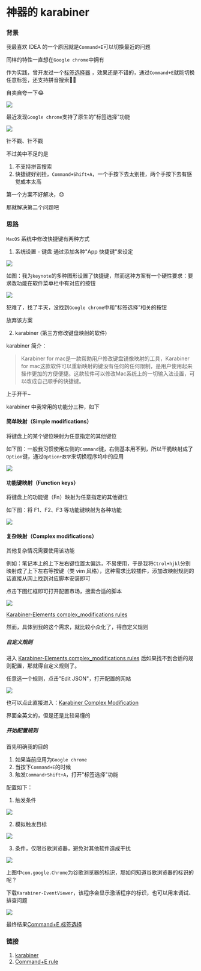 # 神器的 karabiner

### 背景

我最喜欢 IDEA 的一个原因就是`Command+E`可以切换最近的问题

同样的特性一直想在`Google chrome`中拥有

作为实践，曾开发过一个[标签选择器](https://chrome.google.com/webstore/detail/%E6%A0%87%E7%AD%BE%E9%80%89%E6%8B%A9%E5%99%A8/klhihaelmoenimgekhdaenjgloipcacf) ，效果还是不错的，通过`Command+E`就能切换任意标签，还支持拼音搜索👏👏

自卖自夸一下😂

![](https://1.z.wiki/images/20220124/2d22e40dd1f94fcabc623a7a17b79274.png)


最近发现`Google chrome`支持了原生的"标签选择"功能

![](https://1.z.wiki/images/20220124/9ee6318c08fe407d9dd9a35e9e7e1da8.png)


针不戳、针不戳

不过美中不足的是
1. 不支持拼音搜索
2. 快捷键好别扭，`Command+Shift+A`，一个手按下去太别扭，两个手按下去有感觉成本太高



第一个方案不好解决，😞

那就解决第二个问题吧

### 思路

`MacOS` 系统中修改快捷键有两种方式

1. 系统设置 - 键盘
通过添加各种"App 快捷键"来设定

![](https://1.z.wiki/images/20220124/555859898b0947e4a8bfee99984a2945.png)

如图：我为`keynote`的多种图形设置了快捷键，然而这种方案有一个硬性要求：要求改功能在软件菜单栏中有对应的按钮

![](https://1.z.wiki/images/20220124/7aeb4d916298435b96e5ebd4baf47280.png)


犯难了，找了半天，没找到`Google chrome`中和"标签选择"相关的按钮

放弃该方案

2. karabiner (第三方修改键盘映射的软件)

karabiner 简介： 

> Karabiner for mac是一款帮助用户修改键盘镜像映射的工具，Karabiner for mac这款软件可以重新映射的键没有任何的任何限制，是用户使用起来操作更加的方便便捷。这款软件可以修改Mac系统上的一切输入法设置，可以改成自己顺手的快捷键。

上手开干~

karabiner 中我常用的功能分三种，如下

#### 简单映射（Simple modifications）

将键盘上的某个键位映射为任意指定的其他键位

如下图：一般我习惯使用左侧的`Command`键，右侧基本用不到，所以干脆映射成了`Option`键，通过`Option+数字`来切换程序坞中的应用

![](https://2.z.wiki/images/20220124/8d1c7916e08540798798422447f825f6.png)



#### 功能键映射（Function keys）

将键盘上的功能键（Fn）映射为任意指定的其他键位

如下图：将 F1、F2、F3 等功能键映射为各种功能

![](https://2.z.wiki/images/20220124/cdf8070f0a4041d492370a1e76a42f1f.png)

#### 复杂映射（Complex modifications）

其他复杂情况需要使用该功能

例如：笔记本上的上下左右键位置太偏远，不易使用，于是我将`Ctrol+hjkl`分别映射成了上下左右等按键（类 vim 风格），这种需求比较插件，添加改映射规则的话直接从网上找到对应脚本安装即可

点击下图红框即可打开配置市场，搜索合适的脚本

![](https://2.z.wiki/images/20220124/d1e3a96ef3214a5ebf4ffbc99fafa165.png)

[Karabiner-Elements complex_modifications rules](https://ke-complex-oss-process=style/z.wiki)

然而，具体到我的这个需求，就比较小众化了，得自定义规则

##### 自定义规则

进入 [Karabiner-Elements complex_modifications rules](https://ke-complex-oss-process=style/z.wiki) 后如果找不到合适的规则配置，那就得自定义规则了。

任意选一个规则，点击"Edit JSON"，打开配置的网站

![](https://2.z.wiki/images/20220124/260e7e8f4df14819acc94dc6e607b65a.png)

也可以点此直接进入：[Karabiner Complex Modification](https://genesy.github.io/karabiner-complex-oss-process=style/z.wiki)

界面全英文的，但是还是比较易懂的

##### 开始配置规则

首先明确我的目的
1. 如果当前应用为`Google chrome`
2. 当按下`Command+E`的时候
3. 触发`Command+Shift+A`，打开"标签选择"功能

配置如下：

1. 触发条件

![](https://3.z.wiki/images/20220124/c62af2f1745b4715bd1c870e41df3a90.png)

2. 模拟触发目标

![](https://3.z.wiki/images/20220124/8cd27fa984bc4b959a4dfd7e310d337d.png)

3. 条件，仅限谷歌浏览器，避免对其他软件造成干扰

![](https://3.z.wiki/images/20220124/32b80281c85143e997618cf555e5f223.png)

上图中`com.google.Chrome`为谷歌浏览器的标识，那如何知道谷歌浏览器的标识的呢？

下载`Karabiner-EventViewer`，该程序会显示激活程序的标识，也可以用来调试、排查问题

![](https://4.z.wiki/images/20220124/41db4dcde8b24416b4db916ec0b1a4dd.png)



最终结果[Command+E  标签选择](https://genesy.github.io/karabiner-complex-rules-generator/#eyJ0aXRsZSI6IltjaHJvbWVdIC0gMiIsInJ1bGVzIjpbeyJkZXNjcmlwdGlvbiI6ImNoYW5nZSBDb21tYW5kK0UgdG8gQ29tbWFuZCtTaGlmdCtBIiwibWFuaXB1bGF0b3JzIjpbeyJ0eXBlIjoiYmFzaWMiLCJmcm9tIjp7Im1vZGlmaWVycyI6eyJtYW5kYXRvcnkiOlsibGVmdF9ndWkiXX0sImtleV9jb2RlIjoiZSJ9LCJjb25kaXRpb25zIjpbeyJ0eXBlIjoiZnJvbnRtb3N0X2FwcGxpY2F0aW9uX2lmIiwiYnVuZGxlX2lkZW50aWZpZXJzIjpbImNvbS5nb29nbGUuQ2hyb21lIl19XSwidG8iOlt7InJlcGVhdCI6dHJ1ZSwia2V5X2NvZGUiOiJhIiwibW9kaWZpZXJzIjpbImxlZnRfZ3VpIiwibGVmdF9zaGlmdCJdfV19XX1dfQ==)

### 链接

1. [karabiner](https://karabiner-elements.pqrs.org/)
2. [Command+E rule](https://genesy.github.io/karabiner-complex-rules-generator/#eyJ0aXRsZSI6IltjaHJvbWVdIC0gMiIsInJ1bGVzIjpbeyJkZXNjcmlwdGlvbiI6ImNoYW5nZSBDb21tYW5kK0UgdG8gQ29tbWFuZCtTaGlmdCtBIiwibWFuaXB1bGF0b3JzIjpbeyJ0eXBlIjoiYmFzaWMiLCJmcm9tIjp7Im1vZGlmaWVycyI6eyJtYW5kYXRvcnkiOlsibGVmdF9ndWkiXX0sImtleV9jb2RlIjoiZSJ9LCJjb25kaXRpb25zIjpbeyJ0eXBlIjoiZnJvbnRtb3N0X2FwcGxpY2F0aW9uX2lmIiwiYnVuZGxlX2lkZW50aWZpZXJzIjpbImNvbS5nb29nbGUuQ2hyb21lIl19XSwidG8iOlt7InJlcGVhdCI6dHJ1ZSwia2V5X2NvZGUiOiJhIiwibW9kaWZpZXJzIjpbImxlZnRfZ3VpIiwibGVmdF9zaGlmdCJdfV19XX1dfQ==)
